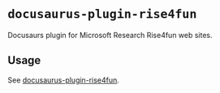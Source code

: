 # `docusaurus-plugin-rise4fun`

Docusaurs plugin for Microsoft Research Rise4fun web sites.

## Usage

See [docusaurus-plugin-rise4fun](https://microsoft.github.io/microsoft/docusaurus-plugins-rise4fun/docs/plugins/docusaurus-plugin-rise4fun).
